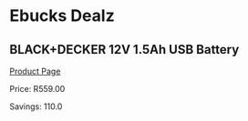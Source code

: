 
# Ebucks Dealz
## BLACK+DECKER 12V 1.5Ah USB Battery
[Product Page](https://www.ebucks.com/web/shop/productSelected.do?prodId=1010892595&catId=370101825)

Price: R559.00

Savings: 110.0


	
